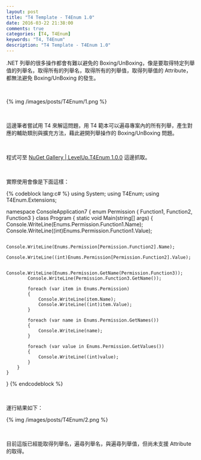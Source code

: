 ```yaml
---
layout: post
title: "T4 Template - T4Enum 1.0"
date: 2016-03-22 21:38:00
comments: true
categories: [T4, T4Enum]
keywords: "T4, T4Enum"
description: "T4 Template - T4Enum 1.0"
---
```


.NET 列舉的很多操作都會有難以避免的 Boxing/UnBoxing，像是要取得特定列舉值的列舉名，取得所有的列舉名，取得所有的列舉值，取得列舉值的 Attribute，都無法避免 Boxing/UnBoxing 的發生。   

<!-- More -->

<br/>


{% img /images/posts/T4Enum/1.png %}

<br/>


這邊筆者嘗試用 T4 來解這問題，用 T4 範本可以遍尋專案內的所有列舉，產生對應的輔助類別與擴充方法，藉此避開列舉操作的 Boxing/UnBoxing 問題。  

<br/>


程式可至 [NuGet Gallery | LevelUp.T4Enum 1.0.0](https://www.nuget.org/packages/LevelUp.T4Enum/1.0.0) 這邊抓取。  

<br/>


實際使用會像是下面這樣：    

{% codeblock lang:c# %}
using System;
using T4Enum;
using T4Enum.Extensions;

namespace ConsoleApplication7
{
    enum Permission
    {
        Function1,
        Function2,
        Function3
    }
    class Program
    {
        static void Main(string[] args)
        {
            Console.WriteLine(Enums.Permission.Function1.Name);
            Console.WriteLine((int)Enums.Permission.Function1.Value);

            Console.WriteLine(Enums.Permission[Permission.Function2].Name);
            Console.WriteLine((int)Enums.Permission[Permission.Function2].Value);

            Console.WriteLine(Enums.Permission.GetName(Permission.Function3));
            Console.WriteLine(Permission.Function3.GetName());

            foreach (var item in Enums.Permission)
            {
                Console.WriteLine(item.Name);
                Console.WriteLine((int)item.Value);
            }

            foreach (var name in Enums.Permission.GetNames())
            {
                Console.WriteLine(name);
            }

            foreach (var value in Enums.Permission.GetValues())
            {
                Console.WriteLine((int)value);
            }
        }
    }

}
{% endcodeblock %}

<br/>


運行結果如下：  

{% img /images/posts/T4Enum/2.png %}

<br/>


目前這版已經能取得列舉名，遍尋列舉名，與遍尋列舉值，但尚未支援 Attribute 的取得。  
